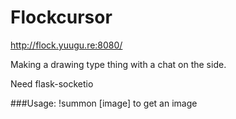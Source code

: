 Flockcursor
=========================
http://flock.yuugu.re:8080/

Making a drawing type thing with a chat on the side.

Need flask-socketio

###Usage:
!summon [image] to get an image
